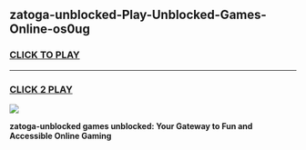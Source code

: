 
## zatoga-unblocked-Play-Unblocked-Games-Online-os0ug
<h3>
<a href="https://premium76.site?title=zatoga-unblocked&ref=25A">CLICK TO PLAY</a></h3>
<hr>

<h3>
<a href="https://premium76.site?title=zatoga-unblocked&ref=25A">CLICK 2 PLAY</a>
  
</h3>

<a href="https://premium76.site?title=zatoga-unblocked&ref=25A"><img src="https://clearcache.store/games.png"></a>


**zatoga-unblocked games unblocked: Your Gateway to Fun and Accessible Online Gaming**
